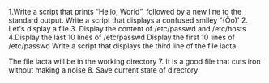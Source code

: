 1.Write a script that prints “Hello, World”, followed by a new line to the standard output.
Write a script that displays a confused smiley "(Ôo)'
2. Let's display a file
 3. Display the content of /etc/passwd and /etc/hosts
4.Display the last 10 lines of /etc/passwd
Display the first 10 lines of /etc/passwd
Write a script that displays the third line of the file iacta.

The file iacta will be in the working directory
7. It is a good file that cuts iron without making a noise 
8. Save current state of directory 
